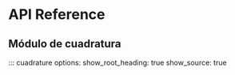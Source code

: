# API Reference

## Módulo de cuadratura

::: cuadrature
    options:
      show_root_heading: true
      show_source: true


